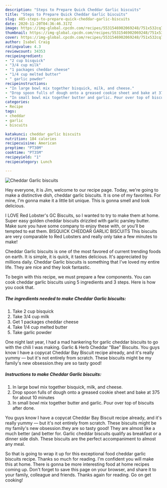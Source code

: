 ```yaml
---
description: "Steps to Prepare Quick Cheddar Garlic biscuits"
title: "Steps to Prepare Quick Cheddar Garlic biscuits"
slug: 485-steps-to-prepare-quick-cheddar-garlic-biscuits
date: 2020-11-20T04:36:46.317Z
image: https://img-global.cpcdn.com/recipes/5531546902069248/751x532cq70/cheddar-garlic-biscuits-recipe-main-photo.jpg
thumbnail: https://img-global.cpcdn.com/recipes/5531546902069248/751x532cq70/cheddar-garlic-biscuits-recipe-main-photo.jpg
cover: https://img-global.cpcdn.com/recipes/5531546902069248/751x532cq70/cheddar-garlic-biscuits-recipe-main-photo.jpg
author: Isabel Craig
ratingvalue: 4.3
reviewcount: 34353
recipeingredient:
- "2 cup bisquick"
- "3/4 cup milk"
- "1 packages cheddar cheese"
- "1/4 cup melted butter"
- " garlic powder"
recipeinstructions:
- "In large bowl mix together bisquick, milk, and cheese."
- "Drop spoon fulls of dough onto a greased cookie sheet and bake at 375 for about 10 minutes"
- "In small bowl mix together butter and garlic. Pour over top of biscuits after done."
categories:
- Recipe
tags:
- cheddar
- garlic
- biscuits

katakunci: cheddar garlic biscuits 
nutrition: 184 calories
recipecuisine: American
preptime: "PT30M"
cooktime: "PT35M"
recipeyield: "1"
recipecategory: Lunch

---
```



![Cheddar Garlic biscuits](https://img-global.cpcdn.com/recipes/5531546902069248/751x532cq70/cheddar-garlic-biscuits-recipe-main-photo.jpg)

Hey everyone, it is Jim, welcome to our recipe page. Today, we're going to make a distinctive dish, cheddar garlic biscuits. It is one of my favorites. For mine, I'm gonna make it a little bit unique. This is gonna smell and look delicious.

I LOVE Red Lobster&#39;s GC Biscuits, so I wanted to try to make them at home. Super easy golden cheddar biscuits drizzled with garlic parsley butter. Make sure you have some company to enjoy these with, or you&#39;ll be tempted to eat them. BISQUICK CHEDDAR GARLIC BISCUITS This biscuits are very comparable to Red Lobsters and really only take a few minutes to make!

Cheddar Garlic biscuits is one of the most favored of current trending foods on earth. It is simple, it is quick, it tastes delicious. It's appreciated by millions daily. Cheddar Garlic biscuits is something that I've loved my entire life. They are nice and they look fantastic.


To begin with this recipe, we must prepare a few components. You can cook cheddar garlic biscuits using 5 ingredients and 3 steps. Here is how you cook that.

<!--inarticleads1-->

##### The ingredients needed to make Cheddar Garlic biscuits:

1. Take 2 cup bisquick
1. Take 3/4 cup milk
1. Get 1 packages cheddar cheese
1. Take 1/4 cup melted butter
1. Take  garlic powder


One night last year, I had a mad hankering for garlic cheddar biscuits to go with the chili I was making. Garlic &amp; Herb Cheddar &#34;Bae&#34; Biscuits. You guys know I have a copycat Cheddar Bay Biscuit recipe already, and it&#39;s really yummy — but it&#39;s not entirely from scratch. These biscuits might be my family&#39;s new obsession.they are so tasty good! 

<!--inarticleads2-->

##### Instructions to make Cheddar Garlic biscuits:

1. In large bowl mix together bisquick, milk, and cheese.
1. Drop spoon fulls of dough onto a greased cookie sheet and bake at 375 for about 10 minutes
1. In small bowl mix together butter and garlic. Pour over top of biscuits after done.


You guys know I have a copycat Cheddar Bay Biscuit recipe already, and it&#39;s really yummy — but it&#39;s not entirely from scratch. These biscuits might be my family&#39;s new obsession.they are so tasty good! They are almost like a much better (and better for. Garlic cheddar biscuits qualify as breakfast or a dinner side dish. These biscuits are the perfect accompaniment to almost any meal. 

So that is going to wrap it up for this exceptional food cheddar garlic biscuits recipe. Thanks so much for reading. I'm confident you will make this at home. There is gonna be more interesting food at home recipes coming up. Don't forget to save this page on your browser, and share it to your family, colleague and friends. Thanks again for reading. Go on get cooking!
